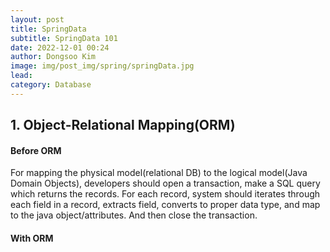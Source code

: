 ```yaml
---
layout: post
title: SpringData
subtitle: SpringData 101
date: 2022-12-01 00:24
author: Dongsoo Kim
image: img/post_img/spring/springData.jpg
lead:
category: Database
---
```


## **1. Object-Relational Mapping(ORM)**

#### Before ORM

For mapping the physical model(relational DB) to the logical model(Java Domain Objects), developers should open a transaction, make a SQL query which returns the records.
For each record, system should iterates through each field in a record, extracts field, converts to proper data type, and map to the java object/attributes.
And then close the transaction.

#### With ORM
